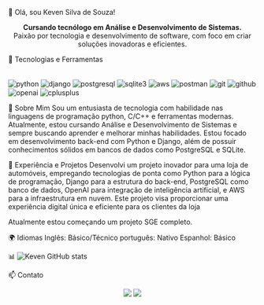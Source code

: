 👋 Olá, sou Keven Silva de Souza!
<p align="center"> <b>Cursando tecnólogo em Análise e Desenvolvimento de Sistemas.</b><br> Paixão por tecnologia e desenvolvimento de software, com foco em criar soluções inovadoras e eficientes. </p>

🚀 Tecnologias e Ferramentas
<div style="display: inline_block"><br/> <img align="center" alt="python" src="https://img.shields.io/badge/Python-3776AB?style=for-the-badge&logo=python&logoColor=white"> <img align="center" alt="django" src="https://img.shields.io/badge/Django-092E20?style=for-the-badge&logo=django&logoColor=white"> <img align="center" alt="postgresql" src="https://img.shields.io/badge/PostgreSQL-316192?style=for-the-badge&logo=postgresql&logoColor=white"> <img align="center" alt="sqlite3" src="https://img.shields.io/badge/SQLite-003B57?style=for-the-badge&logo=sqlite&logoColor=white"> <img align="center" alt="aws" src="https://img.shields.io/badge/AWS-232F3E?style=for-the-badge&logo=amazon-aws&logoColor=white"> <img align="center" alt="postman" src="https://img.shields.io/badge/Postman-FF6C37?style=for-the-badge&logo=postman&logoColor=white"> <img align="center" alt="git" src="https://img.shields.io/badge/Git-F05032?style=for-the-badge&logo=git&logoColor=white"> <img align="center" alt="github" src="https://img.shields.io/badge/GitHub-181717?style=for-the-badge&logo=github&logoColor=white"> <img align="center" alt="openai" src="https://img.shields.io/badge/OpenAI-412991?style=for-the-badge&logo=openai&logoColor=white"> <img align="center" alt="cplusplus" src="https://img.shields.io/badge/C%2B%2B-00599C?style=for-the-badge&logo=c%2B%2B&logoColor=white"> </div>  



🌟 Sobre Mim
Sou um entusiasta de tecnologia com habilidade nas linguagens de programação python, C/C++ e ferramentas modernas. Atualmente, estou cursando Análise e Desenvolvimento de Sistemas e sempre buscando aprender e melhorar minhas habilidades. Estou focado em desenvolvimento back-end com Python e Django, além de possuir conhecimentos sólidos em bancos de dados como PostgreSQL e SQLite.

💼 Experiência e Projetos
Desenvolvi um projeto inovador para uma loja de automóveis, empregando tecnologias de ponta como Python para a lógica de programação, Django para a estrutura do back-end, PostgreSQL como banco de dados, OpenAI para integração de inteligência artificial, e AWS para a infraestrutura em nuvem. Este projeto visa proporcionar uma experiência digital única e eficiente para os clientes da loja

Atualmente estou começando um projeto SGE completo.

🌍 Idiomas
Inglês: Básico/Técnico
português: Nativo
Espanhol: Básico


📊 ![Keven GitHub stats](https://github-readme-stats.vercel.app/api?username=Keven9801&show_icons=true&theme=dark)

📫 Contato
<p align="center"> <a href="https://www.linkedin.com/in/keven-silva-3ab929198"><img src="https://img.shields.io/badge/LinkedIn-0077B5?style=for-the-badge&logo=linkedin&logoColor=white"></a> <a href="https://www.instagram.com/kevinho.98s/"><img src="https://img.shields.io/badge/Instagram-E4405F?style=for-the-badge&logo=instagram&logoColor=white"></a> </p>




